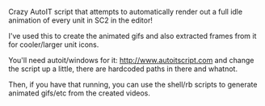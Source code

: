 Crazy AutoIT script that attempts to automatically render out a full idle animation of every unit in SC2 in the editor!

I've used this to create the animated gifs and also extracted frames from it for cooler/larger unit icons.

You'll need autoit/windows for it: http://www.autoitscript.com and change the script up a little, there are hardcoded paths in there and whatnot.

Then, if you have that running, you can use the shell/rb scripts to generate animated gifs/etc from the created videos.

